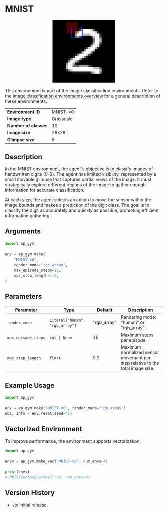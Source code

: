 # MNIST

<p align="center"><img src="mnist.gif" alt="MNIST-v0" width="200px"/></p>

This environment is part of the image classification environments.
Refer to the [image classification environments overview](image_classification.md) for a general description of these environments.

|                       |           |
|-----------------------|-----------|
| **Environment ID**    | MNIST-v0  |
| **Image type**        | Grayscale |
| **Number of classes** | 10        |
| **Image size**        | 28x28     |
| **Glimpse size**      | 5         |


## Description

In the MNIST environment, the agent's objective is to classify images of handwritten digits (0-9). 
The agent has limited visibility, represented by a small movable glimpse that captures partial views of the image. 
It must strategically explore different regions of the image to gather enough information for accurate classification.

At each step, the agent selects an action to move the sensor within the image bounds and makes a prediction of the digit class. 
The goal is to classify the digit as accurately and quickly as possible, promoting efficient information gathering.

## Arguments

```python
import ap_gym

env = ap_gym.make(
    "MNIST-v0",
    render_mode="rgb_array",
    max_episode_steps=16,
    max_step_length=1.0,
)
```

## Parameters

| Parameter            | Type                           | Default     | Description                                                                   |
|----------------------|--------------------------------|-------------|-------------------------------------------------------------------------------|
| `render_mode`        | `Literal["human", "rgb_array"]` | "rgb_array" | Rendering mode: "human" or "rgb_array".                                       |
| `max_episode_steps`  | `int \| None`                  | 16          | Maximum steps per episode.                                                    |
| `max_step_length`    | `float`                        | 0.2         | Maximum normalized sensor movement per step relative to the total image size. |

## Example Usage

```python
import ap_gym

env = ap_gym.make("MNIST-v0", render_mode="rgb_array")
obs, info = env.reset(seed=42)
```

## Vectorized Environment

To improve performance, the environment supports vectorization:

```python
import ap_gym

envs = ap_gym.make_vec("MNIST-v0", num_envs=4)

print(envs)
# MNISTVectorEnv(MNIST-v0, num_envs=4)
```

## Version History

- `v0`: Initial release.

